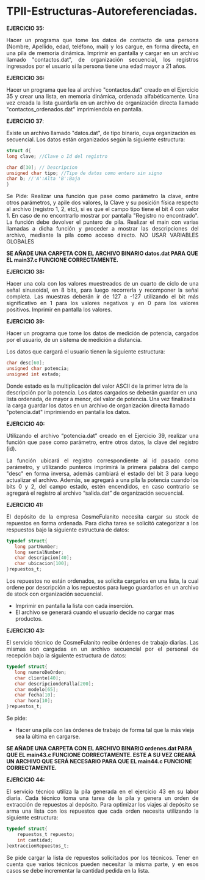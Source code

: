 # TPII-Estructuras-Autoreferenciadas.

__EJERCICIO 35:__

<p align ="justify">
Hacer un programa que tome los datos de contacto de una persona (Nombre, Apellido, edad, teléfono, mail) y los cargue, en forma directa, en una pila de memoria dinámica. Imprimir en pantalla y cargar en un archivo llamado "contactos.dat", de organización secuencial, los registros ingresados por el usuario si la persona tiene una edad mayor a 21 años.</p>

__EJERCICIO 36:__

<p align ="justify">
Hacer un programa que lea al archivo "contactos.dat" creado en el Ejercicio 35 y crear una lista, en memoria dinámica, ordenada alfabéticamente. Una vez creada la lista guardarla en un archivo de organización directa llamado "contactos_ordenados.dat" imprimiendola en pantalla.</p>

__EJERCICIO 37__:

   Existe un archivo llamado "datos.dat", de tipo binario, cuya organización es secuencial. Los datos están organizados según la siguiente estructura:   

   ```c
   struct d{                                                                                            
   long clave; //Clave o Id del registro

   char d[30]; // Descripcion                                                                                          
   unsigned char tipo; //Tipo de datos como entero sin signo                                                                                                                                            
   char b; //'A':Alta 'B':Baja                                                                                                                                                                          
   }
   ```
<p align ="justify">
   Se Pide:
   Realizar una función que pase como parámetro la clave, entre otros parámetros, y apile dos valores, la Clave y su posición física respecto
   al archivo (registro 1, 2, etc), si es que el campo tipo tiene el bit 4 con valor 1. En caso de no encontrarlo mostrar por pantalla "Registro no encontrado".
   La función debe devolver el puntero de pila.
   Realizar el main con varias llamadas a dicha función y proceder a mostrar las descripciones del archivo, mediante la pila como acceso directo. NO USAR VARIABLES GLOBALES</p>

   __SE AÑADE UNA CARPETA CON EL ARCHIVO BINARIO datos.dat PARA QUE EL main37.c FUNCIONE CORRECTAMENTE.__

__EJERCICIO 38:__

<p align ="justify">
Hacer una cola con los valores muestreados de un cuarto de ciclo de una señal sinusoidal, en 8 bits, para luego recorrerla y recomponer la señal completa. Las muestras deberán ir de 127 a -127 utilizando el bit más significativo en 1 para los valores negativos y en 0 para los valores positivos. Imprimir en pantalla los valores.</p>

__EJERCICIO 39:__

<p align ="justify">
Hacer un programa que tome los datos de medición de potencia, cargados por el usuario, de un sistema de medición a distancia.

Los datos que cargará el usuario tienen la siguiente estructura:

```c
char desc[60];
unsigned char potencia;
unsigned int estado;

```
Donde estado es la multiplicación del valor ASCII de la primer letra de la descripción por la potencia. Los datos cargados se deberán guardar en una lista ordenada, de mayor a menor, del valor de potencia. Una vez finalizada la carga guardar los datos en un archivo de organización directa llamado "potencia.dat" imprimiendo en pantalla los datos.</p>

__EJERCICIO 40:__

<p align ="justify">
Utilizando el archivo “potencia.dat” creado en el Ejercicio 39, realizar una función que pase como parámetro, entre otros datos, la clave del registro (id).</p>
<p align ="justify">
La función ubicará el registro correspondiente al id pasado como parámetro, y utilizando punteros imprimirá la primera palabra del campo "desc" en forma inversa, además cambiará el estado del bit 3 para luego actualizar el archivo. Además, se agregará a una pila la potencia cuando los bits 0 y 2, del campo estado, estén encendidos, en caso contrario se agregará el registro al archivo “salida.dat” de organización secuencial.</p>

__EJERCICIO 41:__
<p align ="justify">
El depósito de la empresa CosmeFulanito necesita cargar su stock de repuestos en forma ordenada. Para dicha tarea se solicitó categorizar a los respuestos bajo la siguiente estructura de datos:</p>

```c
typedef struct{
   long partNumber;
   long serialNumber;
   char descripcion[40];       
   char ubicacion[100];        
}repuestos_t;

```
<p align ="justify">
Los repuestos no están ordenados, se solicita cargarlos en una lista, la cual ordene por descripción a los repuestos para luego guardarlos en un archivo de stock con organización secuencial.</p>

+ Imprimir en pantalla la lista con cada inserción.
+ El archivo se generará cuando el usuario decide no cargar mas productos.

__EJERCICIO 43:__
<p align ="justify">
El servicio técnico de CosmeFulanito recibe órdenes de trabajo diarias. Las mismas son cargadas en un archivo secuencial por el personal de recepción bajo la siguiente estructura de datos:</p>

```c
typedef struct{
   long numeroDeOrden;
   char cliente[40];       
   char descripciondeFalla[200];        
   char modelo[65];
   char fecha[10];
   char hora[10];
}repuestos_t;

```

Se pide:
+ Hacer una pila con las órdenes de trabajo de forma tal que la más vieja sea la última en cargarse.

__SE AÑADE UNA CARPETA CON EL ARCHIVO BINARIO ordenes.dat PARA QUE EL main43.c FUNCIONE CORRECTAMENTE. ESTE A SU VEZ CREARÁ UN ARCHIVO QUE SERÁ NECESARIO PARA QUE EL main44.c FUNCIONE CORRECTAMENTE.__

__EJERCICIO 44:__
<p align ="justify">
El servicio técnico utiliza la pila generada en el ejercicio 43 en su labor diaria. Cada técnico toma una tarea de la pila y genera un orden de extracción de repuestos al depósito. Para optimizar los viajes al depósito se arma una lista con los repuestos que cada orden necesita utilizando la siguiente estructura:</p>

```c
typedef struct{
    repuestos_t repuesto;        
    int cantidad;
}extraccionRepuestos_t;
```
<p align ="justify">
Se pide cargar la lista de repuestos solicitados por los técnicos. Tener en cuenta que varios técnicos pueden necesitar la misma parte, y en esos casos se debe incrementar la cantidad pedida en la lista.</p>
